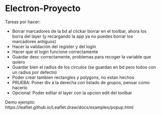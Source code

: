 # Electron-Proyecto
Tareas por hacer:
<ul>
  <li>Borrar marcadores de la bd al clickar borrar en el toolbar, ahora los borra del layer (y recargando la app ya no puedes borrar los marcadores antiguos)</li>
  <li>Hacer la validación del register y del login</li>
  <li>Hacer que el login funcione correctamente</li>
  <li>Guardar desc correctamente, problemas para recoger la variable que quiero</li>
  <li>Guardar bien el radius de los circulos (se guardan en bd pero todos con un radius por defecto)</li>
  <li>Poder crear tambien rectangles y polygons, no estan hechos</li>
  <li>PRUEBA: Poner div a la derecha con listado de grupos, pensar como hacerlo</li>
  <li>Opcional: Poder editar el layer con la opcion edit del toolbar</li>
</ul>
<p>Demo ejemplo: https://leaflet.github.io/Leaflet.draw/docs/examples/popup.html</p>
